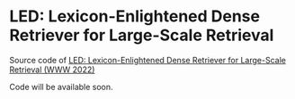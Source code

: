 # LED: Lexicon-Enlightened Dense Retriever for Large-Scale Retrieval
Source code of [LED: Lexicon-Enlightened Dense Retriever for Large-Scale Retrieval (WWW 2022)](https://arxiv.org/pdf/2208.13661.pdf)

Code will be available soon.
